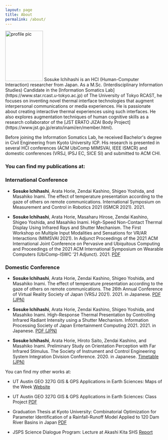 ```yaml
---
layout: page
title: About
permalink: /about/
---
```


<img src="https://www.sosucat.githun.io/profile1.JPG" alt="profile pic" width="120" height="160"/>
Sosuke Ichihashi is an HCI (Human-Computer Interaction) researcher from Japan.  
As a M.Sc. (Interdisciplinary Information Studies) Candidate in the [Information Somatics Lab](https://www.star.rcast.u-tokyo.ac.jp) of The University of Tokyo RCAST, he focuses on inventing novel thermal interface technologies that augment interpersonal communications or media experiences. He is passionate about creating interactive thermal experiences using such interfaces. He also explores augmentation techniques of human cognitive skills as a research collaborator of the [JST ERATO JIZAI Body Project](https://www.jst.go.jp/erato/inami/en/member.html).

Before joining the Information Somatics Lab, he received Bachelor's degree in Civil Engineering from Kyoto University ICP. His research is presented in several HCI conferences (ACM UbiComp MIMSVAI, IEEE ISMCR) and domestic conferences (VRSJ, IPSJ EC, SICE SI) and submitted to ACM CHI.

### You can find my publications at:  
### International Conference

- **Sosuke Ichihashi**, Arata Horie, Zendai Kashino, Shigeo Yoshida, and Masahiko Inami. The effect of temperature presentation according to the gaze of others on remote communications. International Symposium on Measurement and Control in Robotics 2021 (ISMCR 2021). 2021.

- **Sosuke Ichihashi**, Arata Horie, Masaharu Hirose, Zendai Kashino, Shigeo Yoshida, and Masahiko Inami. High-Speed Non-Contact Thermal Display Using Infrared Rays and Shutter Mechanism. The First Workshop on Multiple Input Modalities and Sensations for VR/AR Interactions (MIMSVAI 2021). In Adjunct Proceedings of the 2021 ACM International Joint Conference on Pervasive and Ubiquitous Computing and Proceedings of the 2021 ACM International Symposium on Wearable Computers (UbiComp-ISWC ’21 Adjunct). 2021. [PDF](https://doi.org/10.1145/3460418.3480160)
  
### Domestic Conference

- **Sosuke Ichihashi**, Arata Horie, Zendai Kashino, Shigeo Yoshida, and Masahiko Inami. The effect of temperature presentation according to the gaze of others on remote communications. The 26th Annual Conference of Virtual Reality Society of Japan (VRSJ 2021). 2021. in Japanese. [PDF (JPN)](http://conference.vrsj.org/ac2021/program/doc/1G-9.pdf)

- **Sosuke Ichihashi**, Arata Horie, Zendai Kashino, Shigeo Yoshida, and Masahiko Inami. High-Response Thermal Presentation by Controlling Infrared Radiant Intensity using a Shutter Mechanism. Information Processing Society of Japan Entertainment Computing 2021. 2021. in Japanese. [PDF (JPN)](https://ipsj.ixsq.nii.ac.jp/ej/?action=repository_action_common_download&item_id=212594&item_no=1&attribute_id=1&file_no=1)

- **Sosuke Ichihashi**, Arata Horie, Hiroto Saito, Zendai Kashino, and Masahiko Inami. Preliminary Study on Orientation Perception with Far Infrared Stimulus. The Society of Instrument and Control Engineering System Integration Division Conference. 2020. in Japanese. [Timetable (JPN)](https://www.sice-si.org/conf/si2020/SI2020%E6%9A%AB%E5%AE%9A%E3%83%97%E3%83%AD%E3%82%B0%E3%83%A9%E3%83%A01204r2.pdf)
  
You can find my other works at:

- UT Austin GEO 327G GIS & GPS Applications in Earth Sciences: Maps of the Week [Website](http://courses.geo.utexas.edu/courses/371c/MOW/2018F/lab1/MOW_Lab1.htm)

- UT Austin GEO 327G GIS & GPS Applications in Earth Sciences: Class Project [PDF](https://www.geo.utexas.edu/courses/371c/project/2018F/Ichihashi_GIS_project.pdf)

- Graduation Thesis at Kyoto University: Combinatorial Optimization for Parameter Identification of a Rainfall-Runoff Model Applied to 120 Dam River Basins in Japan [PDF](https://sosucat.github.io/gt_final.pdf)

- JSPS Science Dialogue Program: Lecture at Akashi Kita SHS [Report](https://www.jsps.go.jp/j-sdialogue/data/03_past_lectures/201911/f1114_3457.pdf)
